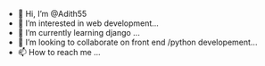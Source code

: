 - 👋 Hi, I’m @Adith55
- 👀 I’m interested in web development...
- 🌱 I’m currently learning django ...
- 💞️ I’m looking to collaborate on front end /python developement...
- 📫 How to reach me ...

<!---
Adith55/Adith55 is a ✨ special ✨ repository because its `README.md` (this file) appears on your GitHub profile.
You can click the Preview link to take a look at your changes.
--->
